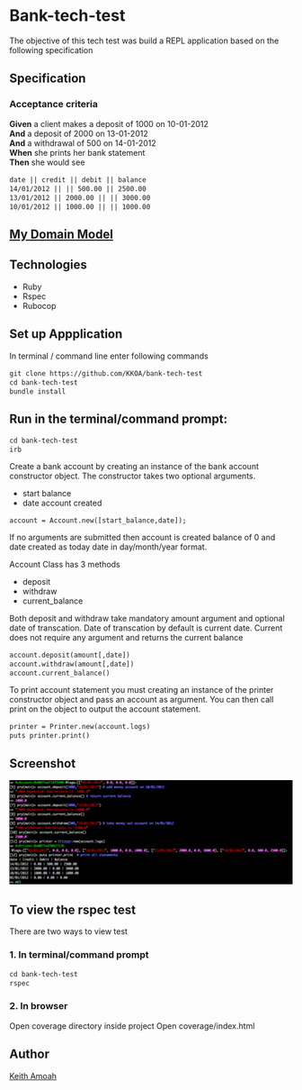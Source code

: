# Bank-tech-test

The objective of this tech test was build a REPL application based on the following specification

## Specification

### Acceptance criteria

**Given** a client makes a deposit of 1000 on 10-01-2012  
**And** a deposit of 2000 on 13-01-2012  
**And** a withdrawal of 500 on 14-01-2012  
**When** she prints her bank statement  
**Then** she would see

```
date || credit || debit || balance
14/01/2012 || || 500.00 || 2500.00
13/01/2012 || 2000.00 || || 3000.00
10/01/2012 || 1000.00 || || 1000.00
```

## [My Domain Model](https://github.com/KKOA/bank-tech-test/blob/master/domain_model.md)

## Technologies
- Ruby
- Rspec
- Rubocop

## Set up Appplication
In terminal / command line enter following commands
```
git clone https://github.com/KKOA/bank-tech-test
cd bank-tech-test
bundle install
```

## Run in the terminal/command prompt:

 ```
 cd bank-tech-test
 irb
 ```
 Create a bank account by creating an instance of the bank account constructor object.
 The constructor takes two optional arguments.
 - start balance
 - date account created
```
account = Account.new([start_balance,date]);
```
If no arguments are submitted then account is created balance of 0 and date created as today date in day/month/year format.

Account Class has 3 methods
- deposit
- withdraw
- current_balance

Both deposit and withdraw take mandatory amount argument and optional date of transcation.
Date of transcation by default is current date.
Current does not require any argument and returns the current balance
```
account.deposit(amount[,date])
account.withdraw(amount[,date])
account.current_balance()
```
To print account statement you must creating an instance of the printer constructor object and pass an account as argument. You can then call print on the object to output the account statement.
```
printer = Printer.new(account.logs)
puts printer.print()
```

## Screenshot

![sample execution from terminal](https://github.com/KKOA/bank-tech-test/blob/master/ScreenShot.png)

## To view the rspec test

There are two ways to view test
### 1. In terminal/command prompt
```
cd bank-tech-test
rspec
```
### 2. In browser
Open coverage directory inside project
Open coverage/index.html

## Author
[Keith Amoah](https://github.com/KKOA)
